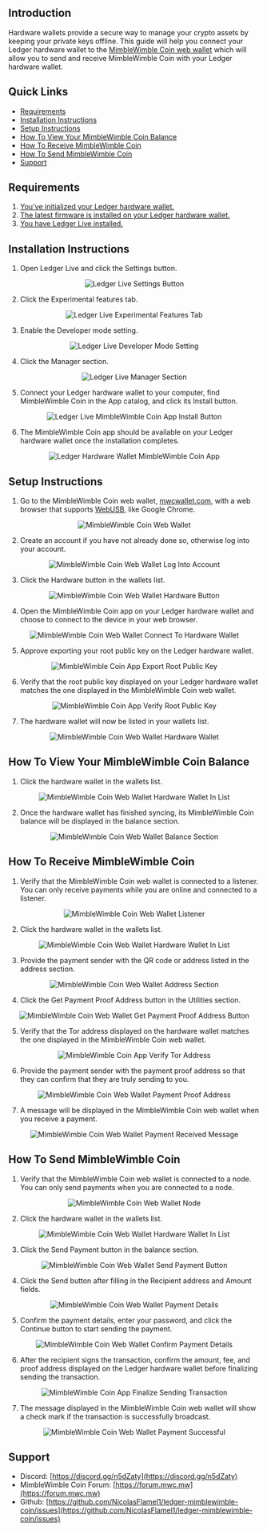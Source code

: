 ## Introduction

Hardware wallets provide a secure way to manage your crypto assets by keeping your private keys offline. This guide will help you connect your Ledger hardware wallet to the [MimbleWimble Coin web wallet](https://mwcwallet.com) which will allow you to send and receive MimbleWimble Coin with your Ledger hardware wallet.

## Quick Links

* [Requirements](#user-content-requirements)
* [Installation Instructions](#user-content-installation-instructions)
* [Setup Instructions](#user-content-setup-instructions)
* [How To View Your MimbleWimble Coin Balance](#user-content-how-to-view-your-mimblewimble-coin-balance)
* [How To Receive MimbleWimble Coin](#user-content-how-to-receive-mimblewimble-coin)
* [How To Send MimbleWimble Coin](#user-content-how-to-send-mimblewimble-coin)
* [Support](#user-content-support)

## Requirements

1. [You've initialized your Ledger hardware wallet.](https://support.ledger.com/hc/en-us/articles/360000613793-Set-up-your-Ledger-Nano-S?docs=true)
2. [The latest firmware is installed on your Ledger hardware wallet.](https://support.ledger.com/hc/en-us/articles/360002731113-Update-Ledger-Nano-S-firmware?docs=true)
3. [You have Ledger Live installed.](https://support.ledger.com/hc/en-us/articles/4404389606417-Download-and-install-Ledger-Live?docs=true)

## Installation Instructions

1. Open Ledger Live and click the Settings button.  
<p align="center">
	<img alt="Ledger Live Settings Button" src="images/installation_instructions_1.png">
</p>  

2. Click the Experimental features tab.  
<p align="center">
	<img alt="Ledger Live Experimental Features Tab" src="images/installation_instructions_2.png">
</p>  

3. Enable the Developer mode setting.  
<p align="center">
	<img alt="Ledger Live Developer Mode Setting" src="images/installation_instructions_3.png">
</p>  

4. Click the Manager section.  
<p align="center">
	<img alt="Ledger Live Manager Section" src="images/installation_instructions_4.png">
</p>  

5. Connect your Ledger hardware wallet to your computer, find MimbleWimble Coin in the App catalog, and click its Install button.  
<p align="center">
	<img alt="Ledger Live MimbleWimble Coin App Install Button" src="images/installation_instructions_5.png">
</p>  

6. The MimbleWimble Coin app should be available on your Ledger hardware wallet once the installation completes.  
<p align="center">
	<img alt="Ledger Hardware Wallet MimbleWimble Coin App" src="images/installation_instructions_6.png">
</p>  

## Setup Instructions

1. Go to the MimbleWimble Coin web wallet, [mwcwallet.com](https://mwcwallet.com), with a web browser that supports [WebUSB](https://caniuse.com/webusb), like Google Chrome.  
<p align="center">
	<img alt="MimbleWimble Coin Web Wallet" src="images/setup_instructions_1.png">
</p>  

2. Create an account if you have not already done so, otherwise log into your account.  
<p align="center">
	<img alt="MimbleWimble Coin Web Wallet Log Into Account" src="images/setup_instructions_2.png">
</p>  

3. Click the Hardware button in the wallets list.  
<p align="center">
	<img alt="MimbleWimble Coin Web Wallet Hardware Button" src="images/setup_instructions_3.png">
</p>  

4. Open the MimbleWimble Coin app on your Ledger hardware wallet and choose to connect to the device in your web browser.  
<p align="center">
	<img alt="MimbleWimble Coin Web Wallet Connect To Hardware Wallet" src="images/setup_instructions_4.png">
</p>  

5. Approve exporting your root public key on the Ledger hardware wallet.  
<p align="center">
	<img alt="MimbleWimble Coin App Export Root Public Key" src="images/setup_instructions_5.png">
</p>  

6. Verify that the root public key displayed on your Ledger hardware wallet matches the one displayed in the MimbleWimble Coin web wallet.  
<p align="center">
	<img alt="MimbleWimble Coin App Verify Root Public Key" src="images/setup_instructions_6.png">
</p>  

7. The hardware wallet will now be listed in your wallets list.  
<p align="center">
	<img alt="MimbleWimble Coin Web Wallet Hardware Wallet" src="images/setup_instructions_7.png">
</p>  

## How To View Your MimbleWimble Coin Balance

1. Click the hardware wallet in the wallets list.  
<p align="center">
	<img alt="MimbleWimble Coin Web Wallet Hardware Wallet In List" src="images/how_to_view_your_mimblewimble_coin_balance_1.png">
</p>  

2. Once the hardware wallet has finished syncing, its MimbleWimble Coin balance will be displayed in the balance section.  
<p align="center">
	<img alt="MimbleWimble Coin Web Wallet Balance Section" src="images/how_to_view_your_mimblewimble_coin_balance_2.png">
</p>  

## How To Receive MimbleWimble Coin

1. Verify that the MimbleWimble Coin web wallet is connected to a listener. You can only receive payments while you are online and connected to a listener.  
<p align="center">
	<img alt="MimbleWimble Coin Web Wallet Listener" src="images/how_to_receive_mimblewimble_coin_1.png">
</p>  

2. Click the hardware wallet in the wallets list.  
<p align="center">
	<img alt="MimbleWimble Coin Web Wallet Hardware Wallet In List" src="images/how_to_receive_mimblewimble_coin_2.png">
</p>  

3. Provide the payment sender with the QR code or address listed in the address section.  
<p align="center">
	<img alt="MimbleWimble Coin Web Wallet Address Section" src="images/how_to_receive_mimblewimble_coin_3.png">
</p>  

4. Click the Get Payment Proof Address button in the Utilities section.  
<p align="center">
	<img alt="MimbleWimble Coin Web Wallet Get Payment Proof Address Button" src="images/how_to_receive_mimblewimble_coin_4.png">
</p>  

5. Verify that the Tor address displayed on the hardware wallet matches the one displayed in the MimbleWimble Coin web wallet.  
<p align="center">
	<img alt="MimbleWimble Coin App Verify Tor Address" src="images/how_to_receive_mimblewimble_coin_5.png">
</p>  

6. Provide the payment sender with the payment proof address so that they can confirm that they are truly sending to you.  
<p align="center">
	<img alt="MimbleWimble Coin Web Wallet Payment Proof Address" src="images/how_to_receive_mimblewimble_coin_6.png">
</p>  

7. A message will be displayed in the MimbleWimble Coin web wallet when you receive a payment.  
<p align="center">
	<img alt="MimbleWimble Coin Web Wallet Payment Received Message" src="images/how_to_receive_mimblewimble_coin_7.png">
</p>  

## How To Send MimbleWimble Coin

1. Verify that the MimbleWimble Coin web wallet is connected to a node. You can only send payments when you are connected to a node.  
<p align="center">
	<img alt="MimbleWimble Coin Web Wallet Node" src="images/how_to_send_mimblewimble_coin_1.png">
</p>  

2. Click the hardware wallet in the wallets list.  
<p align="center">
	<img alt="MimbleWimble Coin Web Wallet Hardware Wallet In List" src="images/how_to_send_mimblewimble_coin_2.png">
</p>  

3. Click the Send Payment button in the balance section.  
<p align="center">
	<img alt="MimbleWimble Coin Web Wallet Send Payment Button" src="images/how_to_send_mimblewimble_coin_3.png">
</p>  

4. Click the Send button after filling in the Recipient address and Amount fields.  
<p align="center">
	<img alt="MimbleWimble Coin Web Wallet Payment Details" src="images/how_to_send_mimblewimble_coin_4.png">
</p>  

5. Confirm the payment details, enter your password, and click the Continue button to start sending the payment.  
<p align="center">
	<img alt="MimbleWimble Coin Web Wallet Confirm Payment Details" src="images/how_to_send_mimblewimble_coin_5.png">
</p>  

6. After the recipient signs the transaction, confirm the amount, fee, and proof address displayed on the Ledger hardware wallet before finalizing sending the transaction.  
<p align="center">
	<img alt="MimbleWimble Coin App Finalize Sending Transaction" src="images/how_to_send_mimblewimble_coin_6.png">
</p>  

7. The message displayed in the MimbleWimble Coin web wallet will show a check mark if the transaction is successfully broadcast.  
<p align="center">
	<img alt="MimbleWimble Coin Web Wallet Payment Successful" src="images/how_to_send_mimblewimble_coin_7.png">
</p>  

## Support

* Discord: [https://discord.gg/n5dZaty](https://discord.gg/n5dZaty)
* MimbleWimble Coin Forum: [https://forum.mwc.mw](https://forum.mwc.mw)
* Github: [https://github.com/NicolasFlamel1/ledger-mimblewimble-coin/issues](https://github.com/NicolasFlamel1/ledger-mimblewimble-coin/issues)
